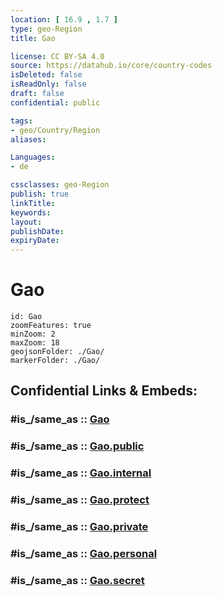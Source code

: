 ```yaml
---
location: [ 16.9 , 1.7 ] 
type: geo-Region
title: Gao

license: CC BY-SA 4.0
source: https://datahub.io/core/country-codes
isDeleted: false
isReadOnly: false
draft: false
confidential: public

tags:
- geo/Country/Region
aliases:

Languages:
- de

cssclasses: geo-Region
publish: true
linkTitle: 
keywords: 
layout: 
publishDate: 
expiryDate: 
---
```


# Gao

```leaflet
id: Gao
zoomFeatures: true 
minZoom: 2 
maxZoom: 18
geojsonFolder: ./Gao/
markerFolder: ./Gao/
```


## Confidential Links & Embeds: 

### #is_/same_as :: [Gao](/_Standards/Earth/Continent/Africa/Africa~West/Mali/Regions~Mali/Gao.md) 

### #is_/same_as :: [Gao.public](/_public/Earth/Continent/Africa/Africa~West/Mali/Regions~Mali/Gao.public.md) 

### #is_/same_as :: [Gao.internal](/_internal/Earth/Continent/Africa/Africa~West/Mali/Regions~Mali/Gao.internal.md) 

### #is_/same_as :: [Gao.protect](/_protect/Earth/Continent/Africa/Africa~West/Mali/Regions~Mali/Gao.protect.md) 

### #is_/same_as :: [Gao.private](/_private/Earth/Continent/Africa/Africa~West/Mali/Regions~Mali/Gao.private.md) 

### #is_/same_as :: [Gao.personal](/_personal/Earth/Continent/Africa/Africa~West/Mali/Regions~Mali/Gao.personal.md) 

### #is_/same_as :: [Gao.secret](/_secret/Earth/Continent/Africa/Africa~West/Mali/Regions~Mali/Gao.secret.md)

